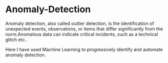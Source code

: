 # Anomaly-Detection

Anomaly detection, also called outlier detection, is the identification of unexpected events, observations, or items that differ significantly from the norm.Anomalous data can indicate critical incidents, such as a technical glitch etc..

Here I have used Machine Learning to progressively identify and automate anomaly detection.
